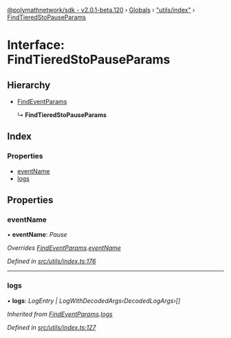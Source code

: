 [@polymathnetwork/sdk - v2.0.1-beta.120](../README.md) › [Globals](../globals.md) › ["utils/index"](../modules/_utils_index_.md) › [FindTieredStoPauseParams](_utils_index_.findtieredstopauseparams.md)

# Interface: FindTieredStoPauseParams

## Hierarchy

- [FindEventParams](_utils_index_.findeventparams.md)

  ↳ **FindTieredStoPauseParams**

## Index

### Properties

- [eventName](_utils_index_.findtieredstopauseparams.md#eventname)
- [logs](_utils_index_.findtieredstopauseparams.md#logs)

## Properties

### eventName

• **eventName**: _Pause_

_Overrides [FindEventParams](_utils_index_.findeventparams.md).[eventName](_utils_index_.findeventparams.md#eventname)_

_Defined in [src/utils/index.ts:176](https://github.com/PolymathNetwork/polymath-sdk/blob/1da5bc5/src/utils/index.ts#L176)_

---

### logs

• **logs**: _LogEntry | LogWithDecodedArgs‹DecodedLogArgs›[]_

_Inherited from [FindEventParams](_utils_index_.findeventparams.md).[logs](_utils_index_.findeventparams.md#logs)_

_Defined in [src/utils/index.ts:127](https://github.com/PolymathNetwork/polymath-sdk/blob/1da5bc5/src/utils/index.ts#L127)_
